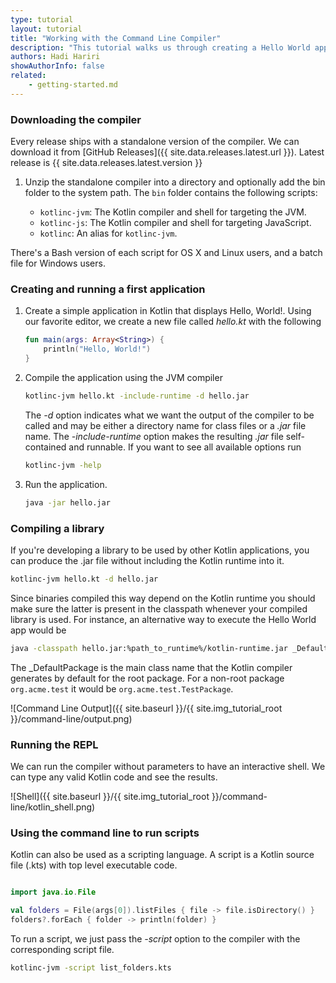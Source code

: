 ```yaml
---
type: tutorial
layout: tutorial
title: "Working with the Command Line Compiler"
description: "This tutorial walks us through creating a Hello World application using the command line compiler."
authors: Hadi Hariri
showAuthorInfo: false
related:
    - getting-started.md
---
```

### Downloading the compiler

Every release ships with a standalone version of the compiler. We can download it from [GitHub Releases]({{ site.data.releases.latest.url }}). Latest release is {{ site.data.releases.latest.version }}

1. Unzip the standalone compiler into a directory and optionally add the bin folder to the system path. The `bin` folder contains the following scripts:

    * `kotlinc-jvm`: The Kotlin compiler and shell for targeting the JVM.
    * `kotlinc-js`: The Kotlin compiler and shell for targeting JavaScript.
    * `kotlinc`: An alias for `kotlinc-jvm`.

There's a Bash version of each script for OS X and Linux users, and a batch file for Windows users.

### Creating and running a first application

1. Create a simple application in Kotlin that displays Hello, World!. Using our favorite editor, we create a new file called *hello.kt* with the following

   ``` kotlin
   fun main(args: Array<String>) {
       println("Hello, World!")
   }
   ```

2. Compile the application using the JVM compiler

   ``` sh
   kotlinc-jvm hello.kt -include-runtime -d hello.jar
   ```

   The *-d* option indicates what we want the output of the compiler to be called and may be either a directory name for class files or a *.jar* file name. The *-include-runtime* option makes the resulting *.jar* file self-contained and runnable.
   If you want to see all available options run

   ``` sh
   kotlinc-jvm -help
   ```

3. Run the application.

   ``` sh
   java -jar hello.jar
   ```


### Compiling a library

   If you're developing a library to be used by other Kotlin applications, you can produce the .jar file without including the Kotlin runtime into it.
   
   ``` sh
   kotlinc-jvm hello.kt -d hello.jar
   ```
   
   Since binaries compiled this way depend on the Kotlin runtime you should make sure the latter is present in the classpath whenever your compiled library is used. For instance, an alternative way to execute the Hello World app would be
   
   ``` sh
   java -classpath hello.jar:%path_to_runtime%/kotlin-runtime.jar _DefaultPackage
   ```

   The _DefaultPackage is the main class name that the Kotlin compiler generates by default for the root package. For a non-root package `org.acme.test` it would be `org.acme.test.TestPackage`.

   ![Command Line Output]({{ site.baseurl }}/{{ site.img_tutorial_root }}/command-line/output.png)
   
   
### Running the REPL

We can run the compiler without parameters to have an interactive shell. We can type any valid Kotlin code and see the results.

![Shell]({{ site.baseurl }}/{{ site.img_tutorial_root }}/command-line/kotlin_shell.png)

### Using the command line to run scripts

Kotlin can also be used as a scripting language. A script is a Kotlin source file (.kts) with top level executable code.

   ``` kotlin
   
   import java.io.File

   val folders = File(args[0]).listFiles { file -> file.isDirectory() }
   folders?.forEach { folder -> println(folder) }
   
   ```
   
To run a script, we just pass the *-script* option to the compiler with the corresponding script file.

   ``` sh
   kotlinc-jvm -script list_folders.kts
   ```


